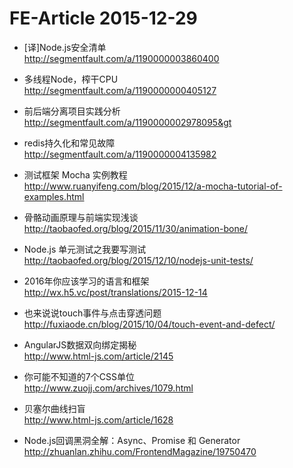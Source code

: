 # FE-Article 2015-12-29

* [译]Node.js安全清单  
http://segmentfault.com/a/1190000003860400

* 多线程Node，榨干CPU  
http://segmentfault.com/a/1190000000405127

* 前后端分离项目实践分析  
http://segmentfault.com/a/1190000002978095&gt

* redis持久化和常见故障  
http://segmentfault.com/a/1190000004135982

* 测试框架 Mocha 实例教程  
http://www.ruanyifeng.com/blog/2015/12/a-mocha-tutorial-of-examples.html

* 骨骼动画原理与前端实现浅谈  
http://taobaofed.org/blog/2015/11/30/animation-bone/

* Node.js 单元测试之我要写测试  
http://taobaofed.org/blog/2015/12/10/nodejs-unit-tests/

* 2016年你应该学习的语言和框架  
http://wx.h5.vc/post/translations/2015-12-14

* 也来说说touch事件与点击穿透问题  
http://fuxiaode.cn/blog/2015/10/04/touch-event-and-defect/

* AngularJS数据双向绑定揭秘  
http://www.html-js.com/article/2145

* 你可能不知道的7个CSS单位  
http://www.zuojj.com/archives/1079.html

* 贝塞尔曲线扫盲  
http://www.html-js.com/article/1628

* Node.js回调黑洞全解：Async、Promise 和 Generator  
http://zhuanlan.zhihu.com/FrontendMagazine/19750470
